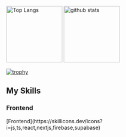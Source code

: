 <p align="left"> 
  <img alt="Top Langs" height="150px" src="https://github-readme-stats.vercel.app/api/top-langs/?username=yamato0211&layout=compact&show_icons=true&theme=dark&hide=html,ruby,css" />
  <img alt="github stats" height="150px" src="https://github-readme-stats.vercel.app/api?username=yamato0211&theme=dark&show_icons=ture" />
</p>

[![trophy](https://github-profile-trophy.vercel.app/?username=yamato0211&theme=onedark&column=7
)](https://github.com/ryo-ma/github-profile-trophy)

<h2 align="left">My Skills</h2>
<h3 align="left">Frontend</h3>
[Frontend](https://skillicons.dev/icons?i=js,ts,react,nextjs,firebase,supabase)
